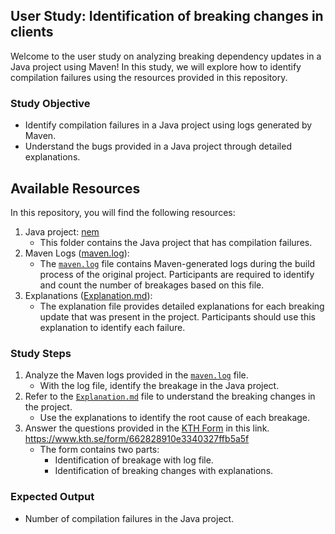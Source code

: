 ## User Study: Identification of breaking changes in clients

Welcome to the user study on analyzing breaking dependency updates in a Java project using Maven!
In this study, we will explore how to identify compilation failures using the resources provided in this repository.

### Study Objective

- Identify compilation failures in a Java project using logs generated by Maven.
- Understand the bugs provided in a Java project through detailed explanations.

## Available Resources

In this repository, you will find the following resources:
1. Java project: [nem](./nem)
   - This folder contains the Java project that has compilation failures.
2. Maven Logs ([maven.log](./maven.log)):
   - The [`maven.log`](./maven.log) file contains Maven-generated logs during the build process of the original project. Participants are required to identify and count the number of breakages based on this file.
3. Explanations ([Explanation.md](./Explanation.md)):
   - The explanation file provides detailed explanations for each breaking update that was present in the project. Participants should use this explanation to identify each failure.

### Study Steps

1. Analyze the Maven logs provided in the [`maven.log`](./maven.log) file.
   - With the log file, identify the breakage in the Java project.
2. Refer to the [`Explanation.md`](./Explanation.md) file to understand the breaking changes in the project.
   - Use the explanations to identify the root cause of each breakage.
3. Answer the questions provided in the [KTH Form](https://www.kth.se/form/662828910e3340327ffb5a5f) in this link. https://www.kth.se/form/662828910e3340327ffb5a5f
   - The form contains two parts: 
     - Identification of breakage with log file.
     - Identification of breaking changes with explanations.
### Expected Output

- Number of compilation failures in the Java project.
